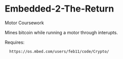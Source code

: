 # Embedded-2-The-Return
Motor Coursework

Mines bitcoin while running a motor through interupts.

Requires:

      https://os.mbed.com/users/feb11/code/Crypto/
